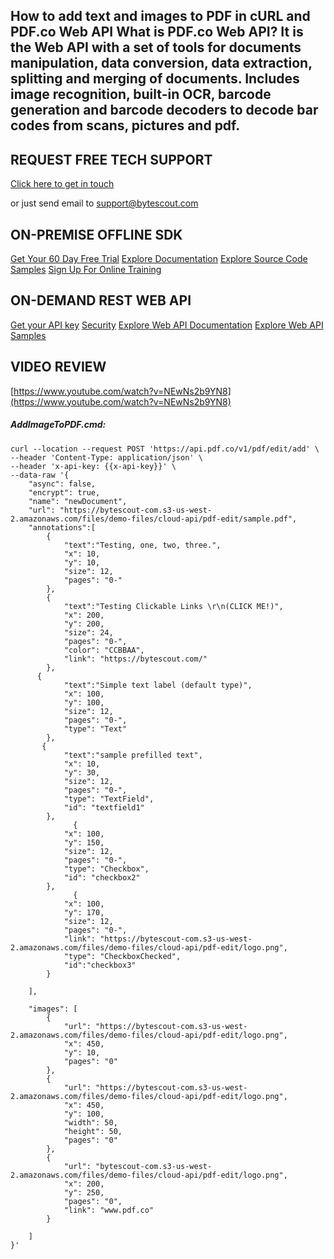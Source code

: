## How to add text and images to PDF in cURL and PDF.co Web API What is PDF.co Web API? It is the Web API with a set of tools for documents manipulation, data conversion, data extraction, splitting and merging of documents. Includes image recognition, built-in OCR, barcode generation and barcode decoders to decode bar codes from scans, pictures and pdf.

## REQUEST FREE TECH SUPPORT

[Click here to get in touch](https://bytescout.zendesk.com/hc/en-us/requests/new?subject=PDF.co%20Web%20API%20Question)

or just send email to [support@bytescout.com](mailto:support@bytescout.com?subject=PDF.co%20Web%20API%20Question) 

## ON-PREMISE OFFLINE SDK 

[Get Your 60 Day Free Trial](https://bytescout.com/download/web-installer?utm_source=github-readme)
[Explore Documentation](https://bytescout.com/documentation/index.html?utm_source=github-readme)
[Explore Source Code Samples](https://github.com/bytescout/ByteScout-SDK-SourceCode/)
[Sign Up For Online Training](https://academy.bytescout.com/)


## ON-DEMAND REST WEB API

[Get your API key](https://app.pdf.co/signup?utm_source=github-readme)
[Security](https://pdf.co/security)
[Explore Web API Documentation](https://apidocs.pdf.co?utm_source=github-readme)
[Explore Web API Samples](https://github.com/bytescout/ByteScout-SDK-SourceCode/tree/master/PDF.co%20Web%20API)

## VIDEO REVIEW

[https://www.youtube.com/watch?v=NEwNs2b9YN8](https://www.youtube.com/watch?v=NEwNs2b9YN8)




<!-- code block begin -->

##### **AddImageToPDF.cmd:**
    
```
curl --location --request POST 'https://api.pdf.co/v1/pdf/edit/add' \
--header 'Content-Type: application/json' \
--header 'x-api-key: {{x-api-key}}' \
--data-raw '{
    "async": false,
    "encrypt": true,
    "name": "newDocument",
    "url": "https://bytescout-com.s3-us-west-2.amazonaws.com/files/demo-files/cloud-api/pdf-edit/sample.pdf",
    "annotations":[
        {
            "text":"Testing, one, two, three.",
            "x": 10,
            "y": 10,
            "size": 12,
            "pages": "0-"
        },
        {
            "text":"Testing Clickable Links \r\n(CLICK ME!)",
            "x": 200,
            "y": 200,
            "size": 24,
            "pages": "0-",
            "color": "CCBBAA",
            "link": "https://bytescout.com/"
        },
      {
            "text":"Simple text label (default type)",
            "x": 100,
            "y": 100,
            "size": 12,
            "pages": "0-",
            "type": "Text"
        },
       {
            "text":"sample prefilled text",
            "x": 10,
            "y": 30,
            "size": 12,
            "pages": "0-",
            "type": "TextField",
            "id": "textfield1"
        },
              {
            "x": 100,
            "y": 150,
            "size": 12,
            "pages": "0-",
            "type": "Checkbox",
            "id": "checkbox2"
        },
              {
            "x": 100,
            "y": 170,
            "size": 12,
            "pages": "0-",
            "link": "https://bytescout-com.s3-us-west-2.amazonaws.com/files/demo-files/cloud-api/pdf-edit/logo.png",
            "type": "CheckboxChecked",
            "id":"checkbox3"
        }          
        
    ],
    
    "images": [
        {
            "url": "https://bytescout-com.s3-us-west-2.amazonaws.com/files/demo-files/cloud-api/pdf-edit/logo.png",
            "x": 450,
            "y": 10,
            "pages": "0"
        },
        {
            "url": "https://bytescout-com.s3-us-west-2.amazonaws.com/files/demo-files/cloud-api/pdf-edit/logo.png",
            "x": 450,
            "y": 100,
            "width": 50,
            "height": 50,
            "pages": "0"
        },
        {
            "url": "bytescout-com.s3-us-west-2.amazonaws.com/files/demo-files/cloud-api/pdf-edit/logo.png",
            "x": 200,
            "y": 250,
            "pages": "0",
            "link": "www.pdf.co"
        }
        
    ]
}'
```

<!-- code block end -->